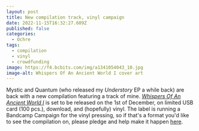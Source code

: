 ```yaml
---
layout: post
title: New compilation track, vinyl campaign
date: 2022-11-15T16:32:27.609Z
published: false
categories:
  - Ochre
tags:
  - compilation
  - vinyl
  - crowdfunding
image: https://f4.bcbits.com/img/a1341054043_10.jpg
image-alt: Whispers Of An Ancient World I cover art
---
```

Mystic and Quantum (who released my *Understory* EP a while back) are back with a new compilation featuring a track of mine. [*Whispers Of An Ancient World I*](https://mysticquantum.bandcamp.com/album/whispers-of-an-ancient-world-i) is set to be released on the 1st of December, on limited USB card (100 pcs.), download, and (hopefully) vinyl. The label is running a Bandcamp Campaign for the vinyl pressing, so if that's a format you'd like to see the compilation on, please pledge and help make it happen [here](https://mysticquantum.bandcamp.com/campaign/whispers-of-an-ancient-world-i).